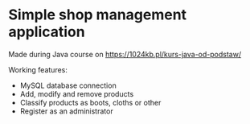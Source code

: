 # Simple shop management application 
Made during Java course on https://1024kb.pl/kurs-java-od-podstaw/

Working features:
* MySQL database connection
* Add, modify and remove products
* Classify products as boots, cloths or other
* Register as an administrator
